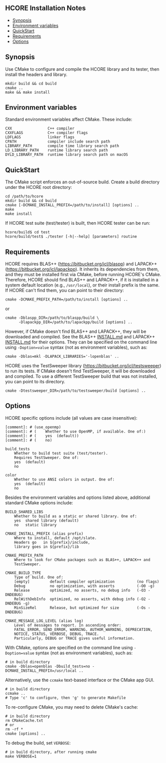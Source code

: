 HCORE Installation Notes
--------------------------------------------------------------------------------

- [Synopsis](#synopsis)
- [Environment variables](#environment-variables)
- [QuickStart](#quickstart)
- [Requirements](#requirements)
- [Options](#options)

Synopsis
--------------------------------------------------------------------------------

Use CMake to configure and compile the HCORE library and its tester, then
install the headers and library.

    mkdir build && cd build
    cmake ..
    make && make install

Environment variables
--------------------------------------------------------------------------------

Standard environment variables affect CMake. These include:

    CXX                C++ compiler
    CXXFLAGS           C++ compiler flags
    LDFLAGS            linker flags
    CPATH              compiler include search path
    LIBRARY_PATH       compile time library search path
    LD_LIBRARY_PATH    runtime library search path
    DYLD_LIBRARY_PATH  runtime library search path on macOS

QuickStart
--------------------------------------------------------------------------------

The CMake script enforces an out-of-source build. Create a build directory under
the HCORE root directory:

    cd /path/to/hcore
    mkdir build && cd build
    cmake [-DCMAKE_INSTALL_PREFIX=/path/to/install] [options] ..
    make
    make install

If HCORE test suite (test/tester) is built, then HCORE tester can be run:

    hcore/build$ cd test
    hcore/build/test$ ./tester [-h|--help] [parameters] routine

Requirements
--------------------------------------------------------------------------------

HCORE requires BLAS++ (https://bitbucket.org/icl/blaspp) and LAPACK++
(https://bitbucket.org/icl/lapackpp).
It inherits its dependencies from them, and they must be installed first via
CMake, before running HCORE's CMake. Therefore, HCORE should find BLAS++ and
LAPACK++, if it is installed in a system default location (e.g., `/usr/local`),
or their install prefix is the same. If HCORE can't find them, you can
point to their directory:

    cmake -DCMAKE_PREFIX_PATH=/path/to/install [options] ..

or

    cmake -Dblaspp_DIR=/path/to/blaspp/build \
          -Dlapackpp_DIR=/path/to/lapackpp/build [options] ..

However, if CMake doesn't find BLAS++ and LAPACK++, they will be downloaded and
compiled.
See the BLAS++ [INSTALL.md](https://bitbucket.org/icl/blaspp/src/master/INSTALL.md)
and LAPACK++ [INSTALL.md](https://bitbucket.org/icl/lapackpp/src/master/INSTALL.md)
for their options. They can be specified on the command line using `-Doption=value`
syntax (not as environment variables), such as:

    cmake -Dblas=mkl -DLAPACK_LIBRARIES='-lopenblas' ..

HCORE uses the TestSweeper library (https://bitbucket.org/icl/testsweeper) to
run its tests. If CMake doesn't find TestSweeper, it will be
downloaded and compiled. To use a different TestSweeper build that was
not installed, you can point to its directory.

    cmake -Dtestsweeper_DIR=/path/to/testsweeper/build [options] ..

Options
--------------------------------------------------------------------------------

HCORE specific options include (all values are case insensitive):


    [comment]: # (use_openmp)
    [comment]: # (    Whether to use OpenMP, if available. One of:)
    [comment]: # (    yes  (default))
    [comment]: # (    no)

    build_tests
        Whether to build test suite (test/tester).
        Requires TestSweeper. One of:
        yes  (default)
        no

    color
        Whether to use ANSI colors in output. One of:
        yes  (default)
        no

Besides the environment variables and options listed above, additional
standard CMake options include:

    BUILD_SHARED_LIBS
        Whether to build as a static or shared library. One of:
        yes  shared library (default)
        no   static library

    CMAKE_INSTALL_PREFIX (alias prefix)
        Where to install, default /opt/slate.
        Headers go   in ${prefix}/include,
        library goes in ${prefix}/lib

    CMAKE_PREFIX_PATH
        Where to look for CMake packages such as BLAS++, LAPACK++ and
        TestSweeper.

    CMAKE_BUILD_TYPE
        Type of build. One of:
        [empty]         default compiler optimization          (no flags)
        Debug           no optimization, with asserts          (-O0 -g)
        Release         optimized, no asserts, no debug info   (-O3 -DNDEBUG)
        RelWithDebInfo  optimized, no asserts, with debug info (-O2 -DNDEBUG -g)
        MinSizeRel      Release, but optimized for size        (-Os -DNDEBUG)

    CMAKE_MESSAGE_LOG_LEVEL (alias log)
        Level of messages to report. In ascending order:
        FATAL_ERROR, SEND_ERROR, WARNING, AUTHOR_WARNING, DEPRECATION,
        NOTICE, STATUS, VERBOSE, DEBUG, TRACE.
        Particularly, DEBUG or TRACE gives useful information.

With CMake, options are specified on the command line using
`-Doption=value` syntax (not as environment variables), such as:

    # in build directory
    cmake -Dblas=openblas -Dbuild_tests=no -DCMAKE_INSTALL_PREFIX=/usr/local ..

Alternatively, use the `ccmake` text-based interface or the CMake app GUI.

    # in build directory
    ccmake ..
    # Type 'c' to configure, then 'g' to generate Makefile

To re-configure CMake, you may need to delete CMake's cache:

    # in build directory
    rm CMakeCache.txt
    # or
    rm -rf *
    cmake [options] ..

To debug the build, set `VERBOSE`:

    # in build directory, after running cmake
    make VERBOSE=1

